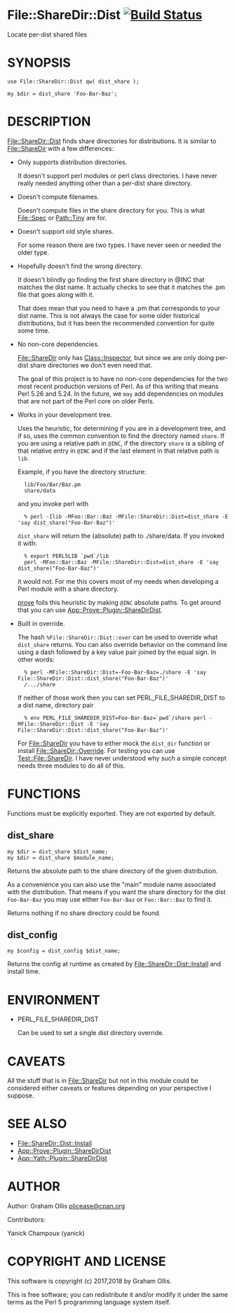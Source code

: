 # File::ShareDir::Dist [![Build Status](https://secure.travis-ci.org/plicease/File-ShareDir-Dist.png)](http://travis-ci.org/plicease/File-ShareDir-Dist)

Locate per-dist shared files

# SYNOPSIS

    use File::ShareDir::Dist qw( dist_share );
    
    my $dir = dist_share 'Foo-Bar-Baz';

# DESCRIPTION

[File::ShareDir::Dist](https://metacpan.org/pod/File::ShareDir::Dist) finds share directories for distributions.  It is similar to [File::ShareDir](https://metacpan.org/pod/File::ShareDir)
with a few differences:

- Only supports distribution directories.

    It doesn't support perl modules or perl class directories.  I have never really needed anything
    other than a per-dist share directory.

- Doesn't compute filenames.

    Doesn't compute files in the share directory for you.  This is what [File::Spec](https://metacpan.org/pod/File::Spec) or [Path::Tiny](https://metacpan.org/pod/Path::Tiny)
    are for.

- Doesn't support old style shares.

    For some reason there are two types.  I have never seen or needed the older type.

- Hopefully doesn't find the wrong directory.

    It doesn't blindly go finding the first share directory in @INC that matches the dist name.  It actually
    checks to see that it matches the .pm file that goes along with it.

    That does mean that you need to have a .pm that corresponds to your dist name.  This is not
    always the case for some older historical distributions, but it has been the recommended convention
    for quite some time.

- No non-core dependencies.

    [File::ShareDir](https://metacpan.org/pod/File::ShareDir) only has [Class::Inspector](https://metacpan.org/pod/Class::Inspector), but since we are only doing per-dist share
    directories we don't even need that.

    The goal of this project is to have no non-core dependencies for the two most recent production
    versions of Perl.  As of this writing that means Perl 5.26 and 5.24.  In the future, we `may` add
    dependencies on modules that are not part of the Perl core on older Perls.

- Works in your development tree.

    Uses the heuristic, for determining if you are in a development tree, and if so, uses the common
    convention to find the directory named `share`.  If you are using a relative path in `@INC`,
    if the directory `share` is a sibling of that relative entry in `@INC` and if the last element
    in that relative path is `lib`.

    Example, if you have the directory structure:

        lib/Foo/Bar/Baz.pm
        share/data

    and you invoke perl with

        % perl -Ilib -MFoo::Bar::Baz -MFile::ShareDir::Dist=dist_share -E 'say dist_share("Foo-Bar-Baz")'

    `dist_share` will return the (absolute) path to ./share/data.  If you invoked it with:

        % export PERL5LIB `pwd`/lib
        perl -MFoo::Bar::Baz -MFile::ShareDir::Dist=dist_share -E 'say dist_share("Foo-Bar-Baz")'

    it would not.  For me this covers most of my needs when developing a Perl module with a share
    directory.

    [prove](https://metacpan.org/pod/prove) foils this heuristic by making `@INC` absolute paths.  To get around that you can use
    [App::Prove::Plugin::ShareDirDist](https://metacpan.org/pod/App::Prove::Plugin::ShareDirDist).

- Built in override.

    The hash `%File::ShareDir::Dist::over` can be used to override what `dist_share` returns.
    You can also override behavior on the command line using a dash followed by a key value pair
    joined by the equal sign.  In other words:

        % perl -MFile::ShareDir::Dist=-Foo-Bar-Baz=./share -E 'say File::ShareDir::Dist::dist_share("Foo-Bar-Baz")'
        /.../share

    If neither of those work then you can set PERL\_FILE\_SHAREDIR\_DIST to a dist name, directory pair

        % env PERL_FILE_SHAREDIR_DIST=Foo-Bar-Baz=`pwd`/share perl -MFile::ShareDir::Dist -E 'say File::ShareDir::Dist::dist_share("Foo-Bar-Baz")'

    For [File::ShareDir](https://metacpan.org/pod/File::ShareDir) you have to either mock the `dist_dir` function or install
    [File::ShareDir::Override](https://metacpan.org/pod/File::ShareDir::Override).  For testing you can use [Test::File::ShareDir](https://metacpan.org/pod/Test::File::ShareDir).  I have never
    understood why such a simple concept needs three modules to do all of this.

# FUNCTIONS

Functions must be explicitly exported.  They are not exported by default.

## dist\_share

    my $dir = dist_share $dist_name;
    my $dir = dist_share $module_name;

Returns the absolute path to the share directory of the given distribution.

As a convenience you can also use the "main" module name associated with the
distribution.  That means if you want the share directory for the dist
`Foo-Bar-Baz` you may use either `Foo-Bar-Baz` or `Foo::Bar::Baz` to find
it.

Returns nothing if no share directory could be found.

## dist\_config

    my $config = dist_config $dist_name;

Returns the config at runtime as created by [File::ShareDir::Dist::Install](https://metacpan.org/pod/File::ShareDir::Dist::Install) and install time.

# ENVIRONMENT

- PERL\_FILE\_SHAREDIR\_DIST

    Can be used to set a single dist directory override.

# CAVEATS

All the stuff that is in [File::ShareDir](https://metacpan.org/pod/File::ShareDir) but not in this module could be considered either
caveats or features depending on your perspective I suppose.

# SEE ALSO

- [File::ShareDir::Dist::Install](https://metacpan.org/pod/File::ShareDir::Dist::Install)
- [App::Prove::Plugin::ShareDirDist](https://metacpan.org/pod/App::Prove::Plugin::ShareDirDist)
- [App::Yath::Plugin::ShareDirDist](https://metacpan.org/pod/App::Yath::Plugin::ShareDirDist)

# AUTHOR

Author: Graham Ollis <plicease@cpan.org>

Contributors:

Yanick Champoux (yanick)

# COPYRIGHT AND LICENSE

This software is copyright (c) 2017,2018 by Graham Ollis.

This is free software; you can redistribute it and/or modify it under
the same terms as the Perl 5 programming language system itself.
